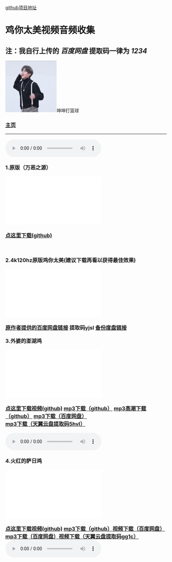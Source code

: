 <p><a href="https://github.com/hplook233/jntm" target="_blank">github项目地址</a><p>
<p><h1>鸡你太美视频音频收集</h1></p>
<p><h2>注：我自行上传的 <i>百度网盘</i> 提取码一律为 <i>1234</i></h2></p>
<p><img src="https://raw.githubusercontent.com/hplook233/hplook233.github.io/main/kunkunbasketball.gif" alt="Pulpit roke" width="160" height="160">坤坤打篮球</p>
<p><h3><a href="https://hplook233.github.io/" target="_blank">主页</a></p>
<hr>
 <audio controls>
  <source src="https://raw.githubusercontent.com/hplook233/hplook233.github.io/main/SWIN-S%20-%20%E5%8F%AA%E5%9B%A0%E4%BD%A0%E5%A4%AA%E7%BE%8E.mp3" type="audio/mpeg">
  <source src="https://raw.githubusercontent.com/hplook233/hplook233.github.io/main/SWIN-S%20-%20%E5%8F%AA%E5%9B%A0%E4%BD%A0%E5%A4%AA%E7%BE%8E.ogg" type="audio/ogg">
  <embed height="50" width="100" src="https://raw.githubusercontent.com/hplook233/hplook233.github.io/main/SWIN-S%20-%20%E5%8F%AA%E5%9B%A0%E4%BD%A0%E5%A4%AA%E7%BE%8E.mp3">
</audio>
<p>1.原版（万恶之源）</p>
<p><iframe src="//player.bilibili.com/player.html?aid=50183113&bvid=BV1Pb411G7ME&cid=87845846&page=1" scrolling="no" border="0" frameborder="no" framespacing="0" allowfullscreen="true"> </iframe></p>
<p><a href="https://raw.githubusercontent.com/hplook233/hplook233.github.io/main/%E9%B8%A1%E4%BD%A0%E5%A4%AA%E7%BE%8E%20%20%E5%8E%9F%E7%89%88%E8%A7%86%E9%A2%91.flv" target="_blank">点这里下载(github)</a></p>
<br>
<p>2.4k120hz原版鸡你太美(建议下载再看以获得最佳效果)</p>
<p><iframe src="//player.bilibili.com/player.html?aid=683756035&bvid=BV1bU4y1U7cK&cid=729525092&page=1" scrolling="no" border="0" frameborder="no" framespacing="0" allowfullscreen="true"> </iframe></p>
<p><a href="https://pan.baidu.com/s/1oktgIiwoA8bOf9jfoTdanA?pwd=yjsl" target="_blank">原作者提供的百度网盘链接</a> 提取码yjsl <a href="https://pan.baidu.com/s/1bdRRiGdlz1L4-2Nu97OgoQ?pwd=1234" target="_blank">备份度盘链接</a>
 <br>
 <p>3.外婆的澎湖鸡</p>
 <p><iframe src="//player.bilibili.com/player.html?aid=895208125&bvid=BV1HP4y1M7C5&cid=562478224&page=1" scrolling="no" border="0" frameborder="no" framespacing="0" allowfullscreen="true"> </iframe></p>
 <p><a href="https://raw.githubusercontent.com/hplook233/hplook233.github.io/main/%E5%A4%96%E5%A9%86%E5%AE%B6%E7%9A%84%E6%BE%8E%E6%B9%96%E9%B8%A1%E5%AE%8C%E6%95%B4%E7%89%88.flv" target="_blank">点这里下载视频(github)</a> <a href="https://raw.githubusercontent.com/hplook233/hplook233.github.io/main/wpjdphjmp3.mp3">mp3下载（github）</a>  <a href="https://raw.githubusercontent.com/hplook233/hplook233.github.io/main/wpjdphjgcmp3.mp3">mp3高潮下载（github）</a> <a href="https://pan.baidu.com/s/1J49gvUmOQIPy81bZywRAGA?pwd=1234">mp3下载（百度网盘）</a>  <a href="https://cloud.189.cn/web/share?code=Qn6VJjNfMbau" target="_blank">mp3下载（天翼云盘提取码5hvl）</a></p>
  <audio controls>
  <source src="https://raw.githubusercontent.com/hplook233/hplook233.github.io/main/wpdphjmp3.mp3" type="audio/mpeg">
  <source src="https://raw.githubusercontent.com/hplook233/hplook233.github.io/main/wpdphjoog.ogg" type="audio/ogg">
  <embed height="50" width="100" src="https://raw.githubusercontent.com/hplook233/hplook233.github.io/main/wpdphjmp3.mp3">
</audio>
<br>
<p>4.火红的萨日鸡</p>
<p><iframe src="//player.bilibili.com/player.html?aid=505595296&bvid=BV1eg411c7uN&cid=411678887&page=1" scrolling="no" border="0" frameborder="no" framespacing="0" allowfullscreen="true"> </iframe></p>
<p><a href="https://media.githubusercontent.com/media/hplook233/bigfile/master/%E3%80%90%E8%94%A1%E5%BE%90%E5%9D%A4%E3%80%91%E2%9A%A1%EF%B8%8F%E6%9D%80%20%E9%B8%A1%20%E9%83%8E%E2%9A%A1%EF%B8%8F.flv" target="_blank">点这里下载视频(github)</a>  <a href="https://raw.githubusercontent.com/hplook233/hplook233.github.io/main/%E3%80%90%E8%94%A1%E5%BE%90%E5%9D%A4%E3%80%91%E2%9A%A1%EF%B8%8F%E6%9D%80%20%E9%B8%A1%20%E9%83%8E%E2%9A%A1%EF%B8%8F.mp3" target="_blank">mp3下载（github）</a><a href="https://pan.baidu.com/s/1-SnRZiq9REn264o7pAVk9Q?pwd=1234" target="_blank">视频下载（百度网盘）</a><a href="https://pan.baidu.com/s/1OpQu1TvXNtrtItP0uFy1zA?pwd=1234" target="_blank">mp3下载（百度网盘）</a><a href="https://cloud.189.cn/web/share?code=zEzeaaeqimiq" target="_blank">视频下载（天翼云盘提取码gg1c）</a>
<br>
 <audio controls>
  <source src="https://raw.githubusercontent.com/hplook233/hplook233.github.io/main/%E3%80%90%E8%94%A1%E5%BE%90%E5%9D%A4%E3%80%91%E2%9A%A1%EF%B8%8F%E6%9D%80%20%E9%B8%A1%20%E9%83%8E%E2%9A%A1%EF%B8%8F.mp3" type="audio/mpeg">
  <source src="https://raw.githubusercontent.com/hplook233/hplook233.github.io/main/%E3%80%90%E8%94%A1%E5%BE%90%E5%9D%A4%E3%80%91%E2%9A%A1%EF%B8%8F%E6%9D%80%20%E9%B8%A1%20%E9%83%8E%E2%9A%A1%EF%B8%8F.oog" type="audio/ogg">
  <embed height="50" width="100" src="https://raw.githubusercontent.com/hplook233/hplook233.github.io/main/%E3%80%90%E8%94%A1%E5%BE%90%E5%9D%A4%E3%80%91%E2%9A%A1%EF%B8%8F%E6%9D%80%20%E9%B8%A1%20%E9%83%8E%E2%9A%A1%EF%B8%8F.mp3">
</audio>
<br>
